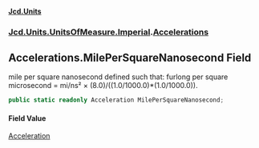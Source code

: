 #### [Jcd.Units](index 'index')
### [Jcd.Units.UnitsOfMeasure.Imperial](Jcd.Units.UnitsOfMeasure.Imperial 'Jcd.Units.UnitsOfMeasure.Imperial').[Accelerations](Accelerations 'Jcd.Units.UnitsOfMeasure.Imperial.Accelerations')

## Accelerations.MilePerSquareNanosecond Field

mile per square nanosecond defined such that: furlong per square microsecond = mi/ns² ×
(8.0)/((1.0/1000.0)*(1.0/1000.0)).

```csharp
public static readonly Acceleration MilePerSquareNanosecond;
```

#### Field Value
[Acceleration](Acceleration 'Jcd.Units.UnitTypes.Acceleration')